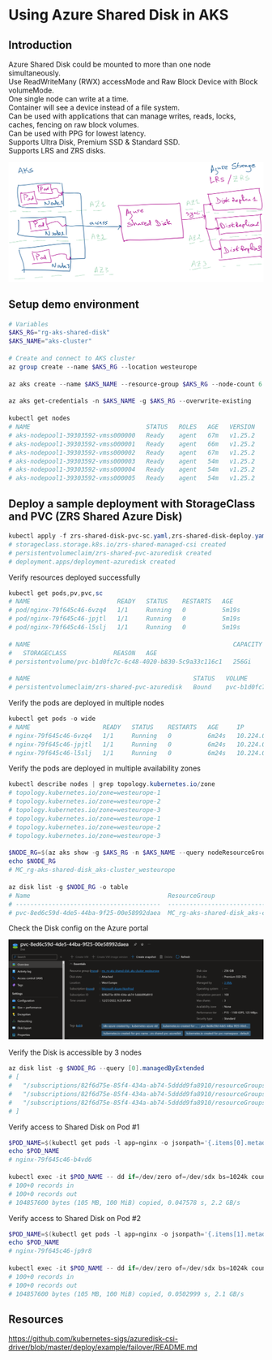 
# Using Azure Shared Disk in AKS

## Introduction

Azure Shared Disk could be mounted to more than one node simultaneously.  
Use ReadWriteMany (RWX) accessMode and Raw Block Device with Block volumeMode.  
One single node can write at a time.  
Container will see a device instead of a file system.  
Can be used with applications that can manage writes, reads, locks, caches, fencing on raw block volumes.  
Can be used with PPG for lowest latency.  
Supports Ultra Disk, Premium SSD & Standard SSD.  
Supports LRS and ZRS disks.  

<img src="images/architecture-manual.png">

## Setup demo environment

```powershell
# Variables
$AKS_RG="rg-aks-shared-disk"
$AKS_NAME="aks-cluster"

# Create and connect to AKS cluster
az group create --name $AKS_RG --location westeurope

az aks create --name $AKS_NAME --resource-group $AKS_RG --node-count 6 --zones 1 2 3 --kubernetes-version "1.25.2" --network-plugin azure

az aks get-credentials -n $AKS_NAME -g $AKS_RG --overwrite-existing

kubectl get nodes
# NAME                                STATUS   ROLES   AGE   VERSION
# aks-nodepool1-39303592-vmss000000   Ready    agent   67m   v1.25.2
# aks-nodepool1-39303592-vmss000001   Ready    agent   66m   v1.25.2
# aks-nodepool1-39303592-vmss000002   Ready    agent   67m   v1.25.2
# aks-nodepool1-39303592-vmss000003   Ready    agent   54m   v1.25.2
# aks-nodepool1-39303592-vmss000004   Ready    agent   54m   v1.25.2
# aks-nodepool1-39303592-vmss000005   Ready    agent   54m   v1.25.2
```

## Deploy a sample deployment with StorageClass and PVC (ZRS Shared Azure Disk)

```powershell
kubectl apply -f zrs-shared-disk-pvc-sc.yaml,zrs-shared-disk-deploy.yaml
# storageclass.storage.k8s.io/zrs-shared-managed-csi created
# persistentvolumeclaim/zrs-shared-pvc-azuredisk created
# deployment.apps/deployment-azuredisk created
```

Verify resources deployed successfully

```powershell
kubectl get pods,pv,pvc,sc
# NAME                        READY   STATUS    RESTARTS   AGE
# pod/nginx-79f645c46-6vzq4   1/1     Running   0          5m19s
# pod/nginx-79f645c46-jpjtl   1/1     Running   0          5m19s
# pod/nginx-79f645c46-l5slj   1/1     Running   0          5m19s

# NAME                                                        CAPACITY   ACCESS MODES   RECLAIM POLICY   STATUS   CLAIM
#   STORAGECLASS             REASON   AGE
# persistentvolume/pvc-b1d0fc7c-6c48-4020-b830-5c9a33c116c1   256Gi      RWX            Delete           Bound    default/zrs-shared-pvc-azuredisk   zrs-shared-managed-csi            5m17s

# NAME                                             STATUS   VOLUME                                     CAPACITY   ACCESS MODES   STORAGECLASS             AGE
# persistentvolumeclaim/zrs-shared-pvc-azuredisk   Bound    pvc-b1d0fc7c-6c48-4020-b830-5c9a33c116c1   256Gi      RWX            zrs-shared-managed-csi   5m19s
```

Verify the pods are deployed in multiple nodes

```powershell
kubectl get pods -o wide
# NAME                    READY   STATUS    RESTARTS   AGE     IP             NODE                             
# nginx-79f645c46-6vzq4   1/1     Running   0          6m24s   10.224.0.123   aks-nodepool1-39303592-vmss000000
# nginx-79f645c46-jpjtl   1/1     Running   0          6m24s   10.224.0.61    aks-nodepool1-39303592-vmss000004
# nginx-79f645c46-l5slj   1/1     Running   0          6m24s   10.224.0.126   aks-nodepool1-39303592-vmss000005
```

Verify the pods are deployed in multiple availability zones

```powershell
kubectl describe nodes | grep topology.kubernetes.io/zone
# topology.kubernetes.io/zone=westeurope-1
# topology.kubernetes.io/zone=westeurope-2
# topology.kubernetes.io/zone=westeurope-3
# topology.kubernetes.io/zone=westeurope-1
# topology.kubernetes.io/zone=westeurope-2
# topology.kubernetes.io/zone=westeurope-3

$NODE_RG=$(az aks show -g $AKS_RG -n $AKS_NAME --query nodeResourceGroup -o tsv)
echo $NODE_RG
# MC_rg-aks-shared-disk_aks-cluster_westeurope

az disk list -g $NODE_RG -o table
# Name                                      ResourceGroup                                 Location    Zones    Sku          SizeGb    ProvisioningState
# ----------------------------------------  --------------------------------------------  ----------  -------  -----------  --------  -------------------
# pvc-8ed6c59d-4de5-44ba-9f25-00e58992daea  MC_rg-aks-shared-disk_aks-cluster_westeurope  westeurope           Premium_ZRS  256       Succeeded
```

Check the Disk config on the Azure portal

<img src="images/shared-disk.png">

Verify the Disk is accessible by 3 nodes

```powershell
az disk list -g $NODE_RG --query [0].managedByExtended
# [
#   "/subscriptions/82f6d75e-85f4-434a-ab74-5dddd9fa8910/resourceGroups/mc_rg-aks-shared-disk_aks-cluster_westeurope/providers/Microsoft.Compute/virtualMachineScaleSets/aks-nodepool1-39303592-vmss/virtualMachines/aks-nodepool1-39303592-vmss_5",
#   "/subscriptions/82f6d75e-85f4-434a-ab74-5dddd9fa8910/resourceGroups/mc_rg-aks-shared-disk_aks-cluster_westeurope/providers/Microsoft.Compute/virtualMachineScaleSets/aks-nodepool1-39303592-vmss/virtualMachines/aks-nodepool1-39303592-vmss_4",
#   "/subscriptions/82f6d75e-85f4-434a-ab74-5dddd9fa8910/resourceGroups/mc_rg-aks-shared-disk_aks-cluster_westeurope/providers/Microsoft.Compute/virtualMachineScaleSets/aks-nodepool1-39303592-vmss/virtualMachines/aks-nodepool1-39303592-vmss_0"
# ]
```

Verify access to Shared Disk on Pod #1

```powershell
$POD_NAME=$(kubectl get pods -l app=nginx -o jsonpath='{.items[0].metadata.name}')
echo $POD_NAME
# nginx-79f645c46-b4vd6

kubectl exec -it $POD_NAME -- dd if=/dev/zero of=/dev/sdx bs=1024k count=100
# 100+0 records in
# 100+0 records out
# 104857600 bytes (105 MB, 100 MiB) copied, 0.047578 s, 2.2 GB/s
```

Verify access to Shared Disk on Pod #2

```powershell
$POD_NAME=$(kubectl get pods -l app=nginx -o jsonpath='{.items[1].metadata.name}')
echo $POD_NAME
# nginx-79f645c46-jp9r8

kubectl exec -it $POD_NAME -- dd if=/dev/zero of=/dev/sdx bs=1024k count=100
# 100+0 records in
# 100+0 records out
# 104857600 bytes (105 MB, 100 MiB) copied, 0.0502999 s, 2.1 GB/s
```

## Resources
https://github.com/kubernetes-sigs/azuredisk-csi-driver/blob/master/deploy/example/failover/README.md